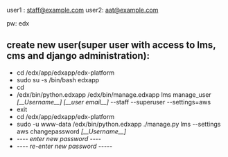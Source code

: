 user1 : staff@example.com
user2: aat@example.com

pw: edx


## create new user(super user with access to lms, cms and django administration):

<ul>

<li>cd /edx/app/edxapp/edx-platform
<li>sudo su -s /bin/bash edxapp
<li>cd
<li>/edx/bin/python.edxapp /edx/bin/manage.edxapp lms manage_user <i>[__Username__]</i> <i>[__user email__]</i> --staff --superuser --settings=aws
<li>exit
<li>cd /edx/app/edxapp/edx-platform
<li>sudo -u www-data /edx/bin/python.edxapp ./manage.py lms --settings aws changepassword <i>[__Username__]</i>
<li><i> ---- enter new password ----
<li><i> ---- re-enter new password -----
